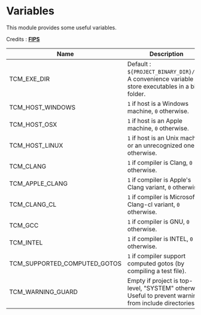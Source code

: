 # Variables

This module provides some useful variables.

Credits : __[FIPS](https://github.com/floooh/fips)__

| Name                         | Description                                                                                                                                                          |
|------------------------------|----------------------------------------------------------------------------------------------------------------------------------------------------------------------|
| TCM_EXE_DIR                  | Default : `${PROJECT_BINARY_DIR}/bin`. A convenience variable to store executables in a bin/ folder.                                                                 |
| TCM_HOST_WINDOWS             | `1` if host is a Windows machine, `0` otherwise.                                                                                                                     |
| TCM_HOST_OSX                 | `1` if host is an Apple machine, `0` otherwise.                                                                                                                      |
| TCM_HOST_LINUX               | `1` if host is an Unix machine or an unrecognized one, `0` otherwise.                                                                                                |
| TCM_CLANG                    | `1` if compiler is Clang, `0` otherwise.                                                                                                                             |
| TCM_APPLE_CLANG              | `1` if compiler is Apple's Clang variant, `0` otherwise.                                                                                                             |
| TCM_CLANG_CL                 | `1` if compiler is Microsoft's Clang-cl variant, `0` otherwise.                                                                                                      |
| TCM_GCC                      | `1` if compiler is GNU, `0` otherwise.                                                                                                                               |
| TCM_INTEL                    | `1` if compiler is INTEL, `0` otherwise.                                                                                                                             |
| TCM_SUPPORTED_COMPUTED_GOTOS | `1` if compiler support computed gotos (by compiling a test file).                                                                                                   |
| TCM_WARNING_GUARD            | Empty if project is top-level, "SYSTEM" otherwise. Useful to prevent warnings from include directories. |

